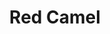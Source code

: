 ---
language: id
layout: product-item
title: Red Camel
description: Description in &amp; Red Camel
keyword: keyword in Red Camel
image: /images/waincot-oyster-gray.jpg
sub-title: Wainscot
article-1: Length &#58; 12″ <br>Height &#58; 2″ <br> Depth &#58; 1.5″ <br>Color &#58; Combinations of light to dark tones of gray
title-right: Red Camel
article-right: Red Camel
title-2: Red Camel
article-2: Red Camel
article-3: Red Camel
alt-slide1: Red Camel
alt-slide2: Red Camel
alt-slide3: Red Camel
slide1: /images/waincot-oyster-gray.jpg
slide2: /images/waincot-oyster-gray.jpg
slide3: /images/waincot-oyster-gray.jpg
---
